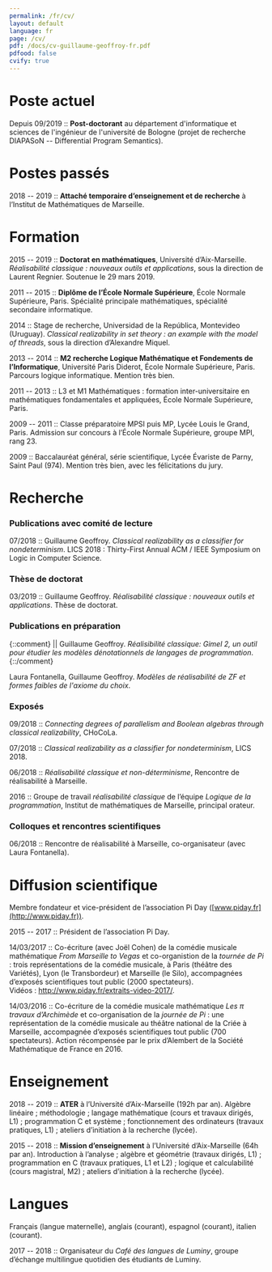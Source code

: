 ```yaml
---
permalink: /fr/cv/
layout: default
language: fr
page: /cv/
pdf: /docs/cv-guillaume-geoffroy-fr.pdf
pdfood: false
cvify: true
---
```


Poste actuel
============

Depuis 09/2019 :: **Post-doctorant** au département d'informatique et sciences de l'ingénieur de l'université de Bologne (projet de recherche DIAPASoN -- Differential Program Semantics).

Postes passés
=============

2018 -- 2019 :: **Attaché temporaire d’enseignement et de recherche** à l’Institut de Mathématiques de Marseille.

Formation
=========

2015 -- 2019 :: **Doctorat en mathématiques**, Université d’Aix-Marseille. *Réalisabilité classique : nouveaux outils et applications*, sous la direction de Laurent Regnier. Soutenue le 29 mars 2019.

2011 -- 2015 :: **Diplôme de l’École Normale Supérieure**, École Normale Supérieure,    Paris. Spécialité principale mathématiques, spécialité secondaire informatique.

2014 :: Stage de recherche, Universidad de la República, Montevideo (Uruguay). *Classical realizability in set theory : an example with the model of threads*, sous la direction d’Alexandre Miquel. 

2013 -- 2014 :: **M2 recherche Logique Mathématique et Fondements de l’Informatique**,    Université Paris Diderot, École Normale Supérieure, Paris. Parcours logique informatique. Mention très bien.

2011 -- 2013 :: L3 et M1 Mathématiques : formation inter-universitaire en mathématiques fondamentales et appliquées, École Normale Supérieure, Paris.

2009 -- 2011 :: Classe préparatoire MPSI puis MP, Lycée Louis le Grand, Paris. Admission sur concours à l’École Normale Supérieure, groupe MPI, rang 23.

2009 :: Baccalauréat général, série scientifique, Lycée Évariste de Parny, Saint Paul (974). Mention très bien, avec les félicitations du jury.
 
Recherche
=========

### Publications avec comité de lecture 

07/2018 :: Guillaume Geoffroy. *Classical realizability as a classifier for nondeterminism*. LICS 2018 : Thirty-First Annual ACM / IEEE Symposium on Logic in Computer Science.

### Thèse de doctorat

03/2019 :: Guillaume Geoffroy. *Réalisabilité classique : nouveaux outils et applications*. Thèse de doctorat.

### Publications en préparation 

{::comment}
|| Guillaume Geoffroy. *Réalisibilité classique: Gimel 2, un outil pour étudier les modèles dénotationnels de langages de programmation*.
{::/comment}

Laura Fontanella, Guillaume Geoffroy. *Modèles de réalisabilité de ZF et formes faibles de l'axiome du choix*.

### Exposés

09/2018 :: *Connecting degrees of parallelism and Boolean algebras through classical realizability*, CHoCoLa.

07/2018 :: *Classical realizability as a classifier for nondeterminism*, LICS 2018.

06/2018 :: *Réalisabilité classique et non-déterminisme*, Rencontre de réalisabilité à  Marseille.

2016 :: Groupe de travail *réalisabilité classique* de l’équipe *Logique de la programmation*, Institut de mathématiques de Marseille, principal orateur.

### Colloques et rencontres scientifiques 

06/2018 :: Rencontre de réalisabilité à Marseille, co-organisateur (avec Laura Fontanella).

Diffusion scientifique
======================

Membre fondateur et vice-président de l’association Pi Day ([www.piday.fr](http://www.piday.fr)).

2015 -- 2017 :: Président de l’association Pi Day. 

14/03/2017 :: Co-écriture (avec Joël Cohen) de la comédie musicale mathématique *From Marseille to Vegas* et co-organistion de la *tournée de Pi* : trois représentations de la comédie musicale, à Paris (théâtre des Variétés), Lyon (le Transbordeur) et Marseille (le Silo), accompagnées d’exposés scientifiques tout public (2000 spectateurs).<BR> Vidéos : <http://www.piday.fr/extraits-video-2017/>.

14/03/2016 :: Co-écriture de la comédie musicale mathématique *Les π travaux d’Archimède* et co-organisation de la *journée de Pi* : une représentation de la comédie musicale au théâtre national de la Criée à Marseille, accompagnée d’exposés scientifiques tout public (700 spectateurs). Action récompensée par le prix d’Alembert de la Société Mathématique de France en 2016. 

Enseignement
============

2018 -- 2019 :: **ATER** à l’Université d’Aix-Marseille (192h par an). Algèbre linéaire ;    méthodologie ; langage mathématique (cours et travaux dirigés, L1) ; programmation C et système ; fonctionnement des ordinateurs (travaux pratiques, L1) ; ateliers d’initiation à la recherche (lycée).

2015 -- 2018 :: **Mission d’enseignement** à l’Université d’Aix-Marseille (64h par an). Introduction à l’analyse ; algèbre et géométrie (travaux dirigés, L1) ; programmation en C (travaux pratiques, L1 et L2) ; logique et calculabilité (cours magistral, M2) ; ateliers d’initiation à la recherche (lycée). 

Langues
=======

Français (langue maternelle), anglais (courant), espagnol (courant), italien (courant). 

2017 -- 2018 :: Organisateur du *Café des langues de Luminy*, groupe d’échange multilingue quotidien des étudiants de Luminy.
